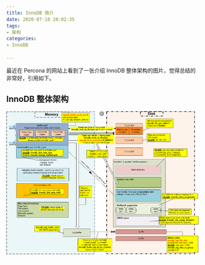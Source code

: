 ```yaml
---
title: InnoDB 简介
date: 2020-07-18 20:02:35
tags:
- 架构
categories: 
- InnoDB

---
```


最近在 Percona 的网站上看到了一张介绍 InnoDB 整体架构的图片，觉得总结的非常好，引用如下。

<!-- more -->

## InnoDB 整体架构

<img src="/images/innodb-intro-1.png" align="left"/>
<img class="nofancybox" src="/images/div.jpg" width="100%" height="0.1px"/>